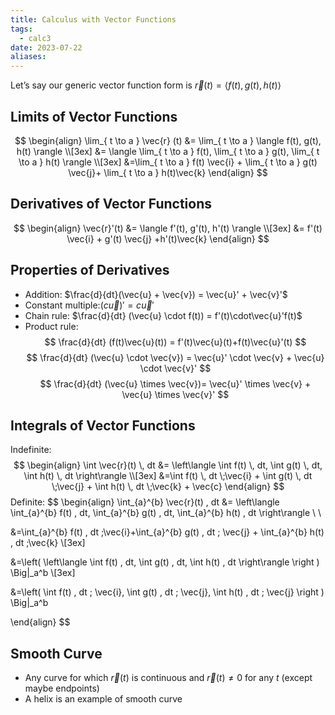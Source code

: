 ```yaml
---
title: Calculus with Vector Functions
tags:
  - calc3
date: 2023-07-22
aliases:
---
```


Let’s say our generic vector function form is $\vec{r} (t) = \langle f(t), g(t), h(t) \rangle$ 

## Limits of Vector Functions
$$
\begin{align}
\lim_{ t \to a } \vec{r} (t) &= \lim_{ t \to a } \langle f(t), g(t), h(t) \rangle \\[3ex]
&= \langle \lim_{ t \to a } f(t), \lim_{ t \to a } g(t), \lim_{ t \to a } h(t) \rangle \\[3ex]
&=\lim_{ t \to a } f(t) \vec{i} + \lim_{ t \to a } g(t) \vec{j}+ \lim_{ t \to a } h(t)\vec{k}
\end{align}
$$


## Derivatives of Vector Functions 
$$
\begin{align}
\vec{r}'(t) &= \langle f'(t), g'(t), h'(t) \rangle \\[3ex]
&= f'(t) \vec{i} + g'(t) \vec{j} +h'(t)\vec{k}
\end{align}
$$
## Properties of Derivatives
- Addition: $\frac{d}{dt}(\vec{u} + \vec{v}) = \vec{u}' + \vec{v}'$
- Constant multiple:$(c\vec{u})'=c\vec{u}'$
- Chain rule: $\frac{d}{dt} (\vec{u} \cdot f(t)) = f'(t)\cdot\vec{u}'f(t)$
- Product rule:
$$
\frac{d}{dt} (f(t)\vec{u}(t)) = f'(t)\vec{u}(t)+f(t)\vec{u}'(t)
$$
$$
\frac{d}{dt} (\vec{u} \cdot \vec{v}) = \vec{u}' \cdot \vec{v} + \vec{u} \cdot \vec{v}'
$$
$$
\frac{d}{dt} (\vec{u} \times \vec{v})= \vec{u}' \times \vec{v} + \vec{u} \times \vec{v}'
$$
## Integrals of Vector Functions

Indefinite:
$$
\begin{align}
\int \vec{r}(t) \, dt &= \left\langle  \int f(t) \, dt,  \int g(t) \, dt, \int h(t) \, dt   \right\rangle \\[3ex]
&=\int f(t) \, dt  \;\vec{i} + \int g(t) \, dt \;\vec{j} + \int h(t) \, dt \;\vec{k} + \vec{c}  
\end{align}
$$
Definite:
$$
\begin{align}
\int_{a}^{b} \vec{r}(t) \, dt &= \left\langle  \int_{a}^{b} f(t) \, dt, \int_{a}^{b} g(t) \, dt, \int_{a}^{b} h(t) \, dt       \right\rangle   \\ \\

&=\int_{a}^{b} f(t) \, dt \;\vec{i}+\int_{a}^{b} g(t) \, dt \; \vec{j} + \int_{a}^{b} h(t) \, dt \;\vec{k} \\[3ex]

&=\left( \left\langle  \int f(t) \, dt, \int g(t) \, dt, \int h(t) \, dt    \right\rangle  \right ) \Big|_a^b  \\[3ex]

&=\left(   \int f(t) \, dt \; \vec{i}, \int g(t) \, dt \; \vec{j}, \int h(t)  \, dt  \; \vec{j}    \right ) \Big|_a^b

\end{align}
$$
## Smooth Curve
- Any curve for which $\vec{r}(t)$ is continuous and $\vec{r}(t)\neq 0$ for any $t$ (except maybe endpoints)
- A helix is an example of smooth curve